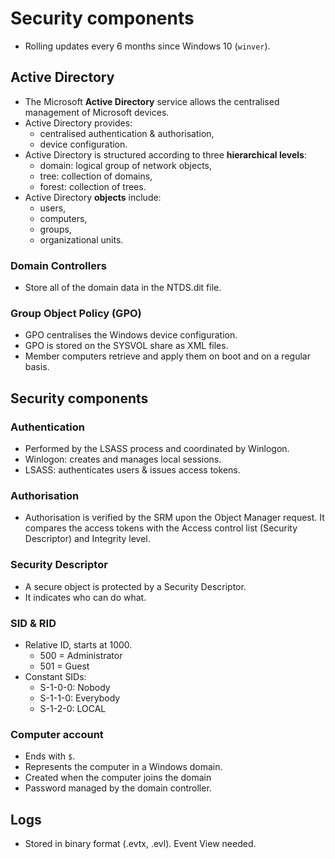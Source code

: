 # Security components

* Rolling updates every 6 months since Windows 10 (`winver`).

## Active Directory

* The Microsoft **Active Directory** service allows the centralised management of Microsoft devices.
* Active Directory provides:
    * centralised authentication & authorisation,
    * device configuration.
* Active Directory is structured according to three **hierarchical levels**:
    * domain: logical group of network objects,
    * tree: collection of domains,
    * forest: collection of trees.
* Active Directory **objects** include:
    * users,
    * computers,
    * groups,
    * organizational units.

### Domain Controllers

* Store all of the domain data in the NTDS.dit file.

### Group Object Policy (GPO)

* GPO centralises the Windows device configuration.
* GPO is stored on the SYSVOL share as XML files.
* Member computers retrieve and apply them on boot and on a regular basis.

## Security components

### Authentication

* Performed by the LSASS process and coordinated by Winlogon.
* Winlogon: creates and manages local sessions.
* LSASS: authenticates users & issues access tokens.

### Authorisation

* Authorisation is verified by the SRM upon the Object Manager request. It compares the access tokens with the Access control list (Security Descriptor) and Integrity level.

### Security Descriptor

* A secure object is protected by a Security Descriptor.
* It indicates who can do what.

### SID & RID

* Relative ID, starts at 1000.
    * 500 = Administrator
    * 501 = Guest
* Constant SIDs:
    * S-1-0-0: Nobody
    * S-1-1-0: Everybody
    * S-1-2-0: LOCAL

### Computer account

* Ends with `$`.
* Represents the computer in a Windows domain.
* Created when the computer joins the domain
* Password managed by the domain controller.

## Logs

* Stored in binary format (.evtx, .evl). Event View needed.
